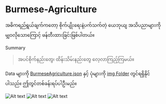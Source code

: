 # Burmese-Agriculture
အဓိကရည်ရွယ်ချက်ကတော့ စိုက်ပျိုးရေးနဲ့ပက်သက်တဲ့ ယေဘုယျ အသိပညာများကို မျှဝလိုသောကြောင့် ဖန်တီးထားခြင်းဖြစ်ပါတယ်။

Summary
>အပင်စိုက်နည်းတွေ၊ ထိန်းသိမ်းနည်းတွေ လေ့လာကြည့်ကြမယ်။

Data များကို [BurmeseAgriculture.json](https://github.com/sannlynnhtun-coding/Burmese-Agriculture/blob/master/BlazorWasm.BurmeseAgriculture/wwwroot/data/BurmeseAgriculture.json) နှင့် ပုံများကို [img Folder](https://github.com/sannlynnhtun-coding/BlazorWasm.BurmeseAgriculture/tree/master/BlazorWasm.BurmeseAgriculture/wwwroot/data/img) တွင်ရရှိနိုင်ပါသည်။ ဤတွင်တစ်ခန်းရပ်ပါဦးမည်။


![Alt text](https://github.com/sannlynnhtun-coding/Burmese-Agriculture/blob/main/BurmeseAgricultureFlow1.jpg)
![Alt text](https://github.com/sannlynnhtun-coding/Burmese-Agriculture/blob/main/BurmeseAgricultureFlow2.jpg)
![Alt text](https://github.com/sannlynnhtun-coding/Burmese-Agriculture/blob/main/BurmeseAgricultureMindMap.png)

